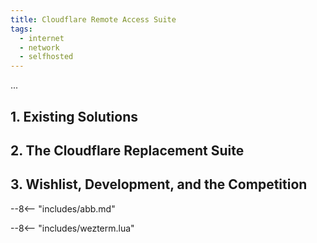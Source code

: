 ```yaml
---
title: Cloudflare Remote Access Suite
tags:
  - internet
  - network
  - selfhosted
---
```


...

## 1. Existing Solutions

## 2. The Cloudflare Replacement Suite

## 3. Wishlist, Development, and the Competition


--8<-- "includes/abb.md"

--8<-- "includes/wezterm.lua"